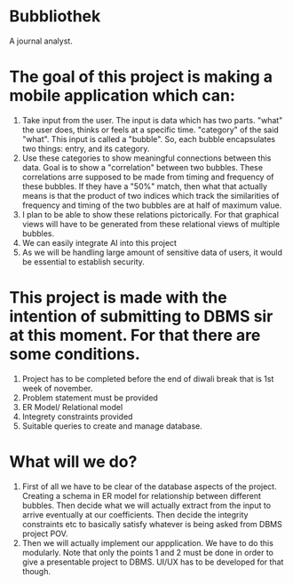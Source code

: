 # Bubbliothek
A journal analyst. 

# The goal of this project is making a mobile application which can:
1. Take input from the user. The input is data which has two parts. "what" the user does, thinks or feels at a specific time. "category" of the said "what". This input is called a "bubble". So, each bubble encapsulates two things: entry, and its category.
2. Use these categories to show meaningful connections between this data. Goal is to show a "correlation" between two bubbles. These correlations arre supposed to be made from timing and frequency of these bubbles. If they have a "50%" match, then what that actually means is that the product of two indices which track the similarities of frequency and timing of the two bubbles are at half of maximum value.
3. I plan to be able to show these relations pictorically. For that graphical views will have to be generated from these relational views of multiple bubbles.
4. We can easily integrate AI into this project
5. As we will be handling large amount of sensitive data of users, it would be essential to establish security.

# This project is made with the intention of submitting to DBMS sir at this moment. For that there are some conditions.
1. Project has to be completed before the end of diwali break that is 1st week of november.
2. Problem statement must be provided
3. ER Model/ Relational model
4. Integrety constraints provided
5. Suitable queries to create and manage database.

# What will we do?
1. First of all we have to be clear of the database aspects of the project. Creating a schema in ER model for relationship between different bubbles. Then decide what we will actually extract from the input to arrive eventually at our coefficients. Then decide the integrity constraints etc to basically satisfy whatever is being asked from DBMS project POV.
2. Then we will actually implement our appplication. We have to do this modularly. Note that only the points 1 and 2 must be done in order to give a presentable project to DBMS. UI/UX has to be developed for that though.

